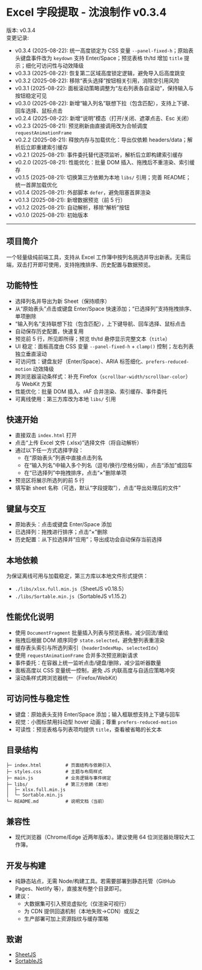 # Excel 字段提取 - 沈浪制作 v0.3.4

版本: v0.3.4  
变更记录:
- v0.3.4 (2025-08-22): 统一高度锁定为 CSS 变量 `--panel-fixed-h`；原始表头键盘事件改为 `keydown` 支持 Enter/Space；预览表格 th/td 增加 `title` 提示；细化可访问性与动效降级
- v0.3.3 (2025-08-22): 恢复第二区域高度锁定逻辑，避免导入后高度跳变
- v0.3.2 (2025-08-22): 移除“表头选择”按钮相关引用，消除空引用风险
- v0.3.1 (2025-08-22): 面板滚动策略调整为“左右列表各自滚动”，保持输入与按钮稳定可见
- v0.3.0 (2025-08-22): 新增“输入列名”联想下拉（包含匹配），支持上下键、回车选择、鼠标点击
- v0.2.4 (2025-08-22): 新增“说明”模态（打开/关闭、遮罩点击、Esc 关闭）
- v0.2.3 (2025-08-21): 预览刷新由直接调用改为合帧调度 `requestAnimationFrame`
- v0.2.2 (2025-08-21): 释放内存与加载优化：导出仅依赖 headers/data；解析后立即重建索引缓存
- v0.2.1 (2025-08-21): 事件委托替代逐项监听，解析后立即构建索引缓存
- v0.2.0 (2025-08-21): 性能优化：批量 DOM 插入、拖拽后不重渲染、索引缓存
- v0.1.5 (2025-08-21): 切换第三方依赖为本地 `libs/` 引用；完善 README；统一首屏加载优化
- v0.1.4 (2025-08-21): 外部脚本 `defer`，避免阻塞首屏渲染
- v0.1.3 (2025-08-21): 新增数据预览（前 5 行）
- v0.1.2 (2025-08-21): 自动解析，移除“解析”按钮
- v0.1.0 (2025-08-21): 初始版本

---

## 项目简介
一个轻量级纯前端工具，支持从 Excel 工作簿中按列名挑选并导出新表。无需后端，双击打开即可使用，支持拖拽排序、历史配置与数据预览。

## 功能特性
- 选择列名并导出为新 Sheet（保持顺序）
- 从“原始表头”点击或键盘 Enter/Space 快速添加；“已选择列”支持拖拽排序、单项删除
- “输入列名”支持联想下拉（包含匹配），上下键导航、回车选择、鼠标点击
- 自动保存历史配置，快速复用
- 预览前 5 行，所见即所得；预览 th/td 悬停显示完整文本（`title`）
- UI 稳定：面板高度由 CSS 变量 `--panel-fixed-h` + `clamp()` 控制；左右列表独立垂直滚动
- 可访问性：键盘友好（Enter/Space）、ARIA 标签细化、`prefers-reduced-motion` 动效降级
- 跨浏览器滚动条样式：补充 Firefox（`scrollbar-width/scrollbar-color`）与 WebKit 方案
- 性能优化：批量 DOM 插入、rAF 合并渲染、索引缓存、事件委托
- 可离线使用：第三方库改为本地 `libs/` 引用

## 快速开始
- 直接双击 `index.html` 打开
- 点击“上传 Excel 文件 (.xlsx)”选择文件（将自动解析）
- 通过以下任一方式选择字段：
  - 在“原始表头”列表中直接点击列名
  - 在“输入列名”中输入多个列名（逗号/换行/空格分隔），点击“添加”或回车
  - 在“已选择列”中拖拽排序，点击“×”删除单项
- 预览区将展示所选列的前 5 行
- 填写新 sheet 名称（可选，默认“字段提取”），点击“导出处理后的文件”

## 键鼠与交互
- 原始表头：点击或键盘 Enter/Space 添加
- 已选择列：拖拽进行排序；点击“×”删除
- 历史配置：从下拉选择并“应用”；导出成功会自动保存当前选择

## 本地依赖
为保证离线可用与加载稳定，第三方库以本地文件形式提供：
- `./libs/xlsx.full.min.js`（SheetJS v0.18.5）
- `./libs/Sortable.min.js`（SortableJS v1.15.2）

## 性能优化说明
- 使用 `DocumentFragment` 批量插入列表与预览表格，减少回流/重绘
- 拖拽后根据 DOM 顺序同步 `state.selected`，避免整列表重渲染
- 缓存表头索引与所选列索引（`headerIndexMap`、`selectedIdx`）
- 使用 `requestAnimationFrame` 合并多次预览刷新请求
- 事件委托：在容器上统一监听点击/键盘/删除，减少监听器数量
 - 面板高度以 CSS 变量统一控制，避免 JS 内联高度与自适应策略冲突
 - 滚动条样式跨浏览器统一（Firefox/WebKit）

## 可访问性与稳定性
- 键盘：原始表头支持 Enter/Space 添加；输入框联想支持上下键与回车
- 视觉：小图标禁用抖动型 hover 动画；尊重 `prefers-reduced-motion`
- 可读性：预览表格与列表项均提供 `title`，查看被省略的长文本

## 目录结构
```
├─ index.html         # 页面结构与依赖引入
├─ styles.css         # 主题与布局样式
├─ main.js            # 业务逻辑与事件绑定
├─ libs/              # 第三方依赖（本地）
│  ├─ xlsx.full.min.js
│  └─ Sortable.min.js
└─ README.md          # 说明文档（当前）
```

## 兼容性
- 现代浏览器（Chrome/Edge 近两年版本）。建议使用 64 位浏览器处理较大工作簿。

## 开发与构建
- 纯静态站点，无需 Node/构建工具。若需要部署到静态托管（GitHub Pages、Netlify 等），直接发布整个目录即可。
- 建议：
  - 大数据集可引入预览虚拟化（仅渲染可视行）
  - 为 CDN 提供回退机制（本地失败→CDN）或反之
  - 生产部署可加上资源指纹与缓存策略

## 致谢
- [SheetJS](https://github.com/SheetJS/sheetjs)
- [SortableJS](https://github.com/SortableJS/Sortable)
